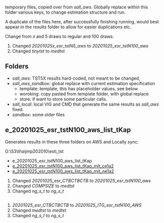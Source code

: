temporary files, copied over from *sall_aws*. Globally replace within this folder various keys, to change estimation structure and run.

A duplicate of the files here, after successfully finishing running, would best
appear in the results folder to allow for easier duplications etc.

Change from *x* and 5 draws to regular and 100 draws:
1. Changed *20201025x_esr_tstN5_aws* to *20201025_esr_tstN100_aws*
2. Changed *_tinytst_* to *_medtst_*

## Folders

- *sall_aws*: TST5X results hard-coded, not meant to be changed,
- *sall_aws_sandbox*: global replace with current estimation specification
    - template: template, this has placeholder values, see below
    - woroking: copy pasted from template folder, with global replace
    - store: if want to store some particular calls.
- *sall_local*: local VIG and CMD that generate the same results as *sall_aws* fixed.
- *sandbox*: some older files

## e_20201025_esr_tstN100_aws_list_tKap

Generates results in these three folders on AWS and Locally sync:

G:\S3\thaijmp202010\esti_tst

- e_20201025_esr_tstN100_aws_list_tKap
- [e_20201025_esr_tstN100_aws_list_tKap_mlt_ce1a2](https://s3.console.aws.amazon.com/s3/buckets/thaijmp202010?region=us-east-1&prefix=esti_tst/e_20201025_esr_tstN100_aws_list_tKap_mlt_ce1a2/&showversions=false)
- [e_20201025_esr_tstN100_aws_list_tKap_mlt_ne1a2](https://s3.console.aws.amazon.com/s3/buckets/thaijmp202010?region=us-east-1&prefix=esti_tst/e_20201025_esr_tstN100_aws_list_tKap_mlt_ne1a2/&showversions=false)

1. Changed *20201025_esr_CTBCTBCTB* to *20201025_esr_tstN100_aws*
2. Changed *_COMPSIZE_* to *_medtst_*
3. Changed *ng_s_t* to *ng_s_t*

##

1. *20201025_esr_CTBCTBCTB* to *20201025_ITG_esr_tstN100_AWS*
2. Changed *_medtst_* to *_medtst_*
3. Changed *ng_s_t* to *ng_s_t*
